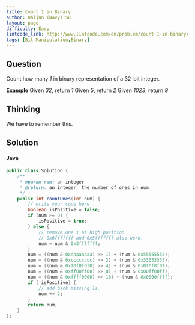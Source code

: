 ```yaml
---
title: Count 1 in Binary
author: Haijun (Navy) Su
layout: page
difficulty: Easy
lintcode_link: http://www.lintcode.com/en/problem/count-1-in-binary/
tags: [Bit Manipulation,Binary]
---
```

## Question
Count how many *1* in binary representation of a 32-bit integer.

**Example**
Given *32*, return *1*
Given *5*, return *2*
Given *1023*, return *9*

## Thinking
We have to remember this.

## Solution
#### Java
~~~ java
public class Solution {
    /**
     * @param num: an integer
     * @return: an integer, the number of ones in num
     */
    public int countOnes(int num) {
        // write your code here
        boolean isPositive = false;
        if (num >= 0) {
            isPositive = true;
        } else {
            // remove one 1 at high position
            // 0x6fffffff and 0x5fffffff also work.
            num = num & 0x3fffffff; 
        }
        num = ((num & 0xaaaaaaaa) >> 1) + (num & 0x55555555);
        num = ((num & 0xcccccccc) >> 2) + (num & 0x33333333);
        num = ((num & 0xf0f0f0f0) >> 4) + (num & 0x0f0f0f0f);
        num = ((num & 0xff00ff00) >> 8) + (num & 0x00ff00ff);
        num = ((num & 0xffff0000) >> 16) + (num & 0x0000ffff);
        if (!isPositive) {
            // add back missing 1s.
            num += 2;
        }
        return num;
    }
};
~~~
